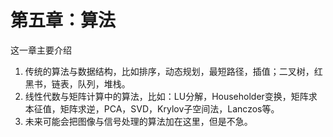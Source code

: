 # 第五章：算法

这一章主要介绍

1. 传统的算法与数据结构，比如排序，动态规划，最短路径，插值；二叉树，红黑书，链表，队列，堆栈。
2. 线性代数与矩阵计算中的算法，比如：LU分解，Householder变换，矩阵求本征值，矩阵求逆，PCA，SVD，Krylov子空间法，Lanczos等。
3. 未来可能会把图像与信号处理的算法加在这里，但是不急。



